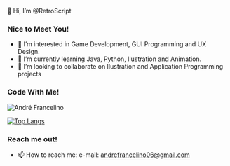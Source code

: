👋 Hi, I’m @RetroScript

### Nice to Meet You!
- 👀 I’m interested in Game Development, GUI Programming and UX Design.
- 🌱 I’m currently learning Java, Python, Ilustration and Animation.
- 💞️ I’m looking to collaborate on Ilustration and Application Programming projects

### Code With Me!

![André Francelino](https://github-readme-stats.vercel.app/api?username=RetroScript&show_icons=true&title_color=FFDE59&theme=dark&icon_color=FFDE59)

[![Top Langs](https://github-readme-stats.vercel.app/api/top-langs/?username=RetroScript&layout=donut&theme=dark&title_color=FFDE59)](https://github.com/anuraghazra/github-readme-stats)

### Reach me out!
- 📫 How to reach me: e-mail: andrefrancelino06@gmail.com

<!---
RetroScript/RetroScript is a ✨ special ✨ repository because its `README.md` (this file) appears on your GitHub profile.
You can click the Preview link to take a look at your changes.
--->
